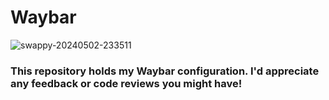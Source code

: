 # Waybar

![swappy-20240502-233511](https://github.com/ecnivs/Waybar/assets/106900369/904467c0-3bc2-427d-ade2-1b305e0aa047)

### This repository holds my Waybar configuration. I'd appreciate any feedback or code reviews you might have!
